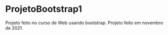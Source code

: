 # ProjetoBootstrap1
Projeto feito no curso de Web usando bootstrap. Projeto feito em novembro de 2021.
